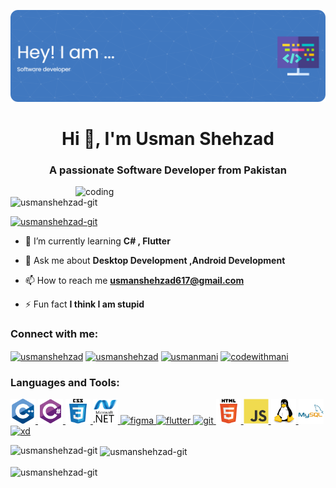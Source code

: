 ![banner](https://github.com/UsmanShehzad-git/Usman-Shehzad-git/blob/main/github-header-image%20(1).png)
<h1 align="center">Hi 👋, I'm Usman Shehzad</h1>
<h3 align="center">A passionate Software Developer from Pakistan</h3>
<img align="right" alt="coding" width="400" src="https://www.bypeople.com/wp-content/uploads/2019/03/people-at-work.gif">
<p align="left"> <img src="https://komarev.com/ghpvc/?username=usmanshehzad-git&label=Profile%20views&color=0e75b6&style=flat" alt="usmanshehzad-git" /> </p>

<p align="left"> <a href="https://github.com/ryo-ma/github-profile-trophy"><img src="https://github-profile-trophy.vercel.app/?username=usmanshehzad-git" alt="usmanshehzad-git" /></a> </p>

- 🌱 I’m currently learning **C# , Flutter**

- 💬 Ask me about **Desktop Development ,Android Development**

- 📫 How to reach me **usmanshehzad617@gmail.com**

- ⚡ Fun fact **I think I am stupid**

<h3 align="left">Connect with me:</h3>
<p align="left">
<a href="https://linkedin.com/in/usmanshehzad" target="blank"><img align="center" src="https://raw.githubusercontent.com/rahuldkjain/github-profile-readme-generator/master/src/images/icons/Social/linked-in-alt.svg" alt="usmanshehzad" height="30" width="40" /></a>
<a href="https://fb.com/usmanshehzad" target="blank"><img align="center" src="https://raw.githubusercontent.com/rahuldkjain/github-profile-readme-generator/master/src/images/icons/Social/facebook.svg" alt="usmanshehzad" height="30" width="40" /></a>
<a href="https://instagram.com/usmanmani" target="blank"><img align="center" src="https://raw.githubusercontent.com/rahuldkjain/github-profile-readme-generator/master/src/images/icons/Social/instagram.svg" alt="usmanmani" height="30" width="40" /></a>
<a href="https://www.youtube.com/c/codewithmani" target="blank"><img align="center" src="https://raw.githubusercontent.com/rahuldkjain/github-profile-readme-generator/master/src/images/icons/Social/youtube.svg" alt="codewithmani" height="30" width="40" /></a>
</p>

<h3 align="left">Languages and Tools:</h3>
<p align="left"> <a href="https://www.w3schools.com/cpp/" target="_blank" rel="noreferrer"> <img src="https://raw.githubusercontent.com/devicons/devicon/master/icons/cplusplus/cplusplus-original.svg" alt="cplusplus" width="40" height="40"/> </a> <a href="https://www.w3schools.com/cs/" target="_blank" rel="noreferrer"> <img src="https://raw.githubusercontent.com/devicons/devicon/master/icons/csharp/csharp-original.svg" alt="csharp" width="40" height="40"/> </a> <a href="https://www.w3schools.com/css/" target="_blank" rel="noreferrer"> <img src="https://raw.githubusercontent.com/devicons/devicon/master/icons/css3/css3-original-wordmark.svg" alt="css3" width="40" height="40"/> </a> <a href="https://dotnet.microsoft.com/" target="_blank" rel="noreferrer"> <img src="https://raw.githubusercontent.com/devicons/devicon/master/icons/dot-net/dot-net-original-wordmark.svg" alt="dotnet" width="40" height="40"/> </a> <a href="https://www.figma.com/" target="_blank" rel="noreferrer"> <img src="https://www.vectorlogo.zone/logos/figma/figma-icon.svg" alt="figma" width="40" height="40"/> </a> <a href="https://flutter.dev" target="_blank" rel="noreferrer"> <img src="https://www.vectorlogo.zone/logos/flutterio/flutterio-icon.svg" alt="flutter" width="40" height="40"/> </a> <a href="https://git-scm.com/" target="_blank" rel="noreferrer"> <img src="https://www.vectorlogo.zone/logos/git-scm/git-scm-icon.svg" alt="git" width="40" height="40"/> </a> <a href="https://www.w3.org/html/" target="_blank" rel="noreferrer"> <img src="https://raw.githubusercontent.com/devicons/devicon/master/icons/html5/html5-original-wordmark.svg" alt="html5" width="40" height="40"/> </a> <a href="https://developer.mozilla.org/en-US/docs/Web/JavaScript" target="_blank" rel="noreferrer"> <img src="https://raw.githubusercontent.com/devicons/devicon/master/icons/javascript/javascript-original.svg" alt="javascript" width="40" height="40"/> </a> <a href="https://www.linux.org/" target="_blank" rel="noreferrer"> <img src="https://raw.githubusercontent.com/devicons/devicon/master/icons/linux/linux-original.svg" alt="linux" width="40" height="40"/> </a> <a href="https://www.mysql.com/" target="_blank" rel="noreferrer"> <img src="https://raw.githubusercontent.com/devicons/devicon/master/icons/mysql/mysql-original-wordmark.svg" alt="mysql" width="40" height="40"/> </a> <a href="https://www.adobe.com/products/xd.html" target="_blank" rel="noreferrer"> <img src="https://cdn.worldvectorlogo.com/logos/adobe-xd.svg" alt="xd" width="40" height="40"/> </a> </p>

<p><img align="left" src="https://github-readme-stats.vercel.app/api/top-langs?username=usmanshehzad-git&show_icons=true&locale=en&layout=compact" alt="usmanshehzad-git" /></p>

<p>&nbsp;<img align="center" src="https://github-readme-stats.vercel.app/api?username=usmanshehzad-git&show_icons=true&locale=en" alt="usmanshehzad-git" /></p>

<p><img align="center" src="https://github-readme-streak-stats.herokuapp.com/?user=usmanshehzad-git&" alt="usmanshehzad-git" /></p>

